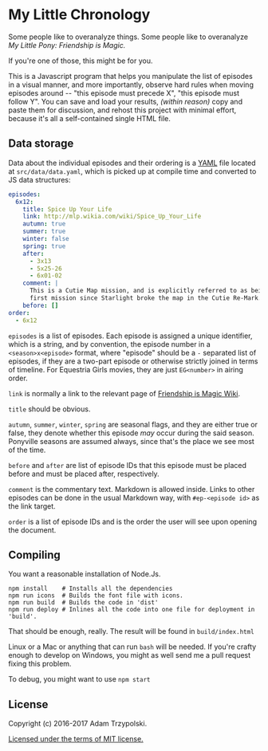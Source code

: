 # My Little Chronology

Some people like to overanalyze things. Some people like to overanalyze *My
Little Pony: Friendship is Magic.*

If you're one of those, this might be for you.

This is a Javascript program that helps you manipulate the list of episodes in
a visual manner, and more importantly, observe hard rules when moving episodes
around -- "this episode must precede X", "this episode must follow Y". You can
save and load your results, *(within reason)* copy and paste them for
discussion, and rehost this project with minimal effort, because it's all a
self-contained single HTML file.

## Data storage

Data about the individual episodes and their ordering is
a [YAML](https://en.wikipedia.org/wiki/YAML) file located at
`src/data/data.yaml`, which is picked up at compile time and converted to JS
data structures:

```yaml
episodes:
  6x12:
    title: Spice Up Your Life
    link: http://mlp.wikia.com/wiki/Spice_Up_Your_Life
    autumn: true
    summer: true
    winter: false
    spring: true
    after:
      - 3x13
      - 5x25-26
      - 6x01-02
    comment: |
      This is a Cutie Map mission, and is explicitly referred to as being the
      first mission since Starlight broke the map in the Cutie Re-Mark.
    before: []
order:
  - 6x12
```

`episodes` is a list of episodes. Each episode is assigned a unique
identifier, which is a string, and by convention, the episode number in a
`<season>x<episode>` format, where "episode" should be a `-` separated list of
episodes, if they are a two-part episode or otherwise strictly joined in terms
of timeline. For Equestria Girls movies, they are just `EG<number>` in airing
order.

`link` is normally a link to the relevant page
of [Friendship is Magic Wiki][fimwiki].

`title` should be obvious.

`autumn`, `summer`, `winter`, `spring` are seasonal flags, and they are either
true or false, they denote whether this episode *may* occur during the said
season. Ponyville seasons are assumed always, since that's the place we see
most of the time.

`before` and `after` are list of episode IDs that this episode must be placed
before and must be placed after, respectively.

`comment` is the commentary text. Markdown is allowed inside. Links to other
episodes can be done in the usual Markdown way, with `#ep-<episode id>` as the
link target.

[fimwiki]: http://mlp.wikia.com/wiki/My_Little_Pony_Friendship_is_Magic_Wiki

`order` is a list of episode IDs and is the order the user will see upon
opening the document.

## Compiling

You want a reasonable installation of Node.Js.

    npm install    # Installs all the dependencies
    npm run icons  # Builds the font file with icons.
    npm run build  # Builds the code in 'dist'
    npm run deploy # Inlines all the code into one file for deployment in 'build'.

That should be enough, really. The result will be found in `build/index.html`

Linux or a Mac or anything that can run `bash` will be needed. If you're
crafty enough to develop on Windows, you might as well send me a pull request
fixing this problem.

To debug, you might want to use `npm start`

## License

Copyright (c) 2016-2017 Adam Trzypolski.

[Licensed under the terms of MIT license.](LICENSE)


